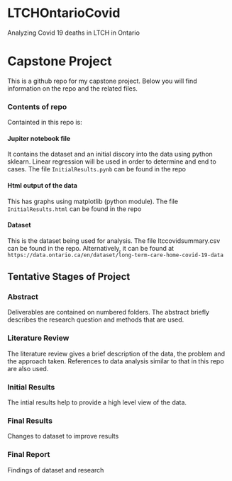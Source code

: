 # LTCHOntarioCovid
Analyzing Covid 19 deaths in LTCH in Ontario

# Capstone Project

This is a github repo for my capstone project. Below you will find information on the repo and the related files. 

### Contents of repo
Containted in this repo is:
#### Jupiter notebook file 
It contains the dataset and an initial discory into the data using python sklearn. Linear regression will be used in order to determine and end to cases. The file `InitialResults.pynb` can be found in the repo
#### Html output of the data 
This has graphs using matplotlib (python module). The file `InitialResults.html` can be found in the repo
#### Dataset
This is the dataset being used for analysis. The file ltccovidsummary.csv can be found in the repo. Alternatively, it can be found at `https://data.ontario.ca/en/dataset/long-term-care-home-covid-19-data`

## Tentative Stages of Project

### Abstract
Deliverables are contained on numbered folders.
The abstract briefly describes the research question and methods that are used.

### Literature Review
The literature review gives a brief description of the data, the problem and the approach taken. References to data analysis similar to that in this repo are also used. 

### Initial Results
The intial results help to provide a high level view of the data.

### Final Results
Changes to dataset to improve results

### Final Report
Findings of dataset and research


